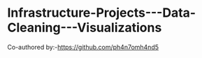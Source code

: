 # Infrastructure-Projects---Data-Cleaning---Visualizations
 
 Co-authored by:-https://github.com/ph4n7omh4nd5
